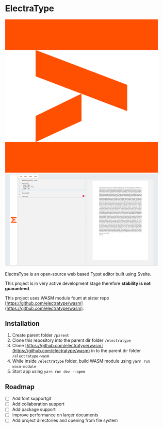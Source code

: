 # ElectraType

![](./static/favicon.svg)
![](./screenshots/capture1.png)

ElectraType is an open-source web based Typst editor built using Svelte.

This project is in very active development stage therefore **stability is not guaranteed**.

This project uses WASM module fount at sister repo [https://github.com/electratype/wasm](https://github.com/electratype/wasm).

## Installation

1. Create parent folder `/parent`
2. Clone this repository into the parent dir folder `/electratype`
3. Clone [https://github.com/electratype/wasm](https://github.com/electratype/wasm) in to the parent dir folder `/electratype-wasm`
4. While inside `/electratype` folder, build WASM module using `yarn run wasm-module`
5. Start app using `yarn run dev --open`

## Roadmap

- [ ] Add font supportgit
- [ ] Add collaboration support
- [ ] Add package support
- [ ] Improve performance on larger documents
- [ ] Add project directories and opening from file system